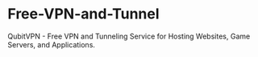 # Free-VPN-and-Tunnel
QubitVPN - Free VPN and Tunneling Service for Hosting Websites, Game Servers, and Applications.
